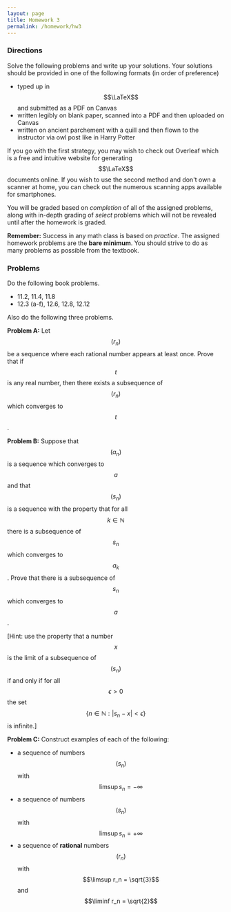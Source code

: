 ```yaml
---
layout: page
title: Homework 3
permalink: /homework/hw3
---
```


### Directions
Solve the following problems and write up your solutions.  Your solutions should be provided in one of the following formats (in order of preference)
* typed up in $$\LaTeX$$ and submitted as a PDF on Canvas
* written legibly on blank paper, scanned into a PDF and then uploaded on Canvas
* written on ancient parchement with a quill and then flown to the instructor via owl post like in Harry Potter

If you go with the first strategy, you may wish to check out Overleaf which is a free and intuitive website for generating $$\LaTeX$$ documents online.
If you wish to use the second method and don't own a scanner at home, you can check out the numerous scanning apps available for smartphones.

You will be graded based on *completion* of all of the assigned problems, along with in-depth grading of *select* problems which will not be revealed until after the homework is graded.

**Remember:** Success in any math class is based on *practice*.  The assigned homework problems are the **bare minimum**.  You should strive to do as many problems as possible from the textbook.

### Problems

Do the following book problems.

* 11.2, 11.4, 11.8
* 12.3 (a-f), 12.6, 12.8, 12.12

Also do the following three problems.

**Problem A:**  Let $$(r_n)$$ be a sequence where each rational number appears at least once.  Prove that if $$t$$ is any real number, then there exists a subsequence of $$(r_n)$$ which converges to $$t$$.

**Problem B:**  Suppose that $$(a_n)$$ is a sequence which converges to $$a$$ and that $$(s_n)$$ is a sequence with the property that for all $$k\in\mathbb{N}$$ there is a subsequence of $$s_n$$ which converges to $$a_k$$.  Prove that there is a subsequence of $$s_n$$ which converges to $$a$$.

[Hint: use the property that a number $$x$$ is the limit of a subsequence of $$(s_n)$$ if and only if for all $$\epsilon>0$$ the set $$\{n\in\mathbb{N}: |s_n-x| <  \epsilon\}$$ is infinite.]

**Problem C:**  Construct examples of each of the following:

* a sequence of numbers $$(s_n)$$ with $$\limsup s_n = -\infty$$
* a sequence of numbers $$(s_n)$$ with $$\limsup s_n = +\infty$$
* a sequence of **rational** numbers $$(r_n)$$ with $$\limsup r_n = \sqrt{3}$$ and $$\liminf r_n = \sqrt{2}$$


